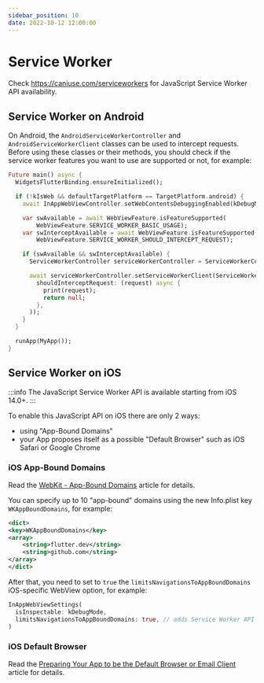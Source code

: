 ```yaml
---
sidebar_position: 10
date: 2022-10-12 12:00:00
---
```


# Service Worker

Check https://caniuse.com/serviceworkers for JavaScript Service Worker API availability.

## Service Worker on Android

On Android, the `AndroidServiceWorkerController` and `AndroidServiceWorkerClient` classes can be used to intercept requests.
Before using these classes or their methods, you should check if the service worker features you want to use are supported or not, for example:
```dart
Future main() async {
  WidgetsFlutterBinding.ensureInitialized();

  if (!kIsWeb && defaultTargetPlatform == TargetPlatform.android) {
    await InAppWebViewController.setWebContentsDebuggingEnabled(kDebugMode);

    var swAvailable = await WebViewFeature.isFeatureSupported(
        WebViewFeature.SERVICE_WORKER_BASIC_USAGE);
    var swInterceptAvailable = await WebViewFeature.isFeatureSupported(
        WebViewFeature.SERVICE_WORKER_SHOULD_INTERCEPT_REQUEST);

    if (swAvailable && swInterceptAvailable) {
      ServiceWorkerController serviceWorkerController = ServiceWorkerController.instance();

      await serviceWorkerController.setServiceWorkerClient(ServiceWorkerClient(
        shouldInterceptRequest: (request) async {
          print(request);
          return null;
        },
      ));
    }
  }

  runApp(MyApp());
}
```

## Service Worker on iOS

:::info
The JavaScript Service Worker API is available starting from iOS 14.0+.
:::

To enable this JavaScript API on iOS there are only 2 ways:
- using "App-Bound Domains"
- your App proposes itself as a possible "Default Browser" such as iOS Safari or Google Chrome

### iOS App-Bound Domains

Read the [WebKit - App-Bound Domains](https://webkit.org/blog/10882/app-bound-domains/) article for details.

You can specify up to 10 "app-bound" domains using the new Info.plist key `WKAppBoundDomains`, for example:
```xml
<dict>
<key>WKAppBoundDomains</key>
<array>
    <string>flutter.dev</string>
    <string>github.com</string>
</array>
</dict>
```

After that, you need to set to `true` the `limitsNavigationsToAppBoundDomains` iOS-specific WebView option, for example:
```dart
InAppWebViewSettings(
  isInspectable: kDebugMode,
  limitsNavigationsToAppBoundDomains: true, // adds Service Worker API on iOS 14.0+
)
```

### iOS Default Browser

Read the [Preparing Your App to be the Default Browser or Email Client](https://developer.apple.com/documentation/xcode/allowing_apps_and_websites_to_link_to_your_content/preparing_your_app_to_be_the_default_browser_or_email_client) article for details.
